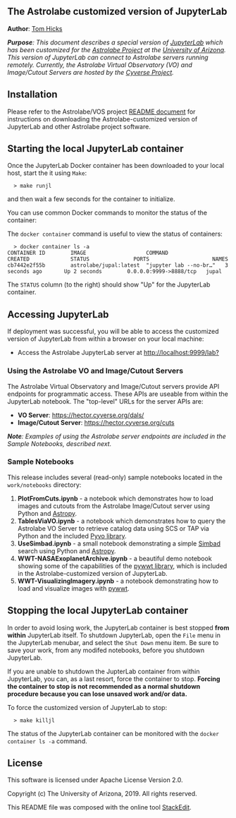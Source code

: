 ﻿
## The Astrolabe customized version of JupyterLab

**Author**: [Tom Hicks](https://github.com/hickst)

***Purpose**: This document describes a special version of [JupyterLab](https://github.com/jupyterlab/jupyterlab) which has been customized for the [Astrolabe Project](http://astrolabe.arizona.edu/) at the [University of Arizona](http://www.arizona.edu). This version of JupyterLab can connect to Astrolabe servers running remotely. Currently, the Astrolabe Virtual Observatory (VO) and Image/Cutout Servers are hosted by the [Cyverse Project](http://cyverse.org).*


## Installation

Please refer to the Astrolabe/VOS project [README document](https://github.com/AstrolabeProject/vos/tree/master) for instructions on downloading the Astrolabe-customized version of JupyterLab and other Astrolabe project software.


## Starting the local JupyterLab container

Once the JupyterLab Docker container has been downloaded to your local host, start the it using `Make`:
```
  > make runjl
```
and then wait a few seconds for the container to initialize.

You can use common Docker commands to monitor the status of the container:

The `docker container` command is useful to view the status of containers:
```
  > docker container ls -a
CONTAINER ID        IMAGE                   COMMAND                  CREATED             STATUS              PORTS                    NAMES
cb7442e2f55b        astrolabe/jupal:latest  "jupyter lab --no-br…"   3 seconds ago       Up 2 seconds        0.0.0.0:9999->8888/tcp   jupal

```
The `STATUS` column (to the right) should show "Up" for the JupyterLab container.


## Accessing JupyterLab

If deployment was successful, you will be able to access the customized version of JupyterLab from within a browser on your local machine:

  - Access the Astrolabe JupyterLab server at [http://localhost:9999/lab?](http://localhost:9999/lab?)


### Using the Astrolabe VO and Image/Cutout Servers

The Astrolabe Virtual Observatory and Image/Cutout servers provide API endpoints for programmatic access. These APIs are useable from within the JupyterLab notebook. The "top-level" URLs for the server APIs are:

  - **VO Server**: https://hector.cyverse.org/dals/
  - **Image/Cutout Server**: https://hector.cyverse.org/cuts

***Note**: Examples of using the Astrolabe server endpoints are included in the Sample Notebooks, described next.*


### Sample Notebooks

This release includes several (read-only) sample notebooks located in the `work/notebooks` directory:

  1. **PlotFromCuts.ipynb** - a notebook which demonstrates how to load images and cutouts from the Astrolabe Image/Cutout server using Python and [Astropy](https://www.astropy.org/).
  2. **TablesViaVO.ipynb** - a notebook which demonstrates how to query the Astrolabe VO Server to retrieve catalog data using SCS or TAP via Python and the included [Pyvo library](https://pyvo.readthedocs.io/en/latest/).
  3. **UseSimbad.ipynb** - a small notebook demonstrating a simple [Simbad](http://simbad.u-strasbg.fr/simbad/) search using Python and [Astropy](https://www.astropy.org/).
  4. **WWT-NASAExoplanetArchive.ipynb** - a beautiful demo notebook showing some of the capabilities of the [pywwt library](https://github.com/WorldWideTelescope/pywwt), which is included in the Astrolabe-customized version of JupyterLab.
  5. **WWT-VisualizingImagery.ipynb** - a notebook demonstrating how to load and visualize images with [pywwt](https://github.com/WorldWideTelescope/pywwt).


## Stopping the local JupyterLab container

In order to avoid losing work, the JupyterLab container is best stopped **from within** JupyterLab itself. To shutdown JupyterLab, open the `File` menu in the JupyterLab menubar, and select the `Shut Down` menu item. Be sure to save your work, from any modifed notebooks, before you shutdown JupyterLab.

If you are unable to shutdown the JupterLab container from within JupyterLab, you can, as a last resort, force the container to stop. **Forcing the container to stop is not recommended as a normal shutdown procedure because you can lose unsaved work and/or data.**

To force the customized version of JupyterLab to stop:
```
  > make killjl
```

The status of the JupyterLab container can be monitored with the `docker container ls -a` command.


## License

This software is licensed under Apache License Version 2.0.

Copyright (c) The University of Arizona, 2019. All rights reserved.

This README file was composed with the online tool [StackEdit](https://stackedit.io/).
